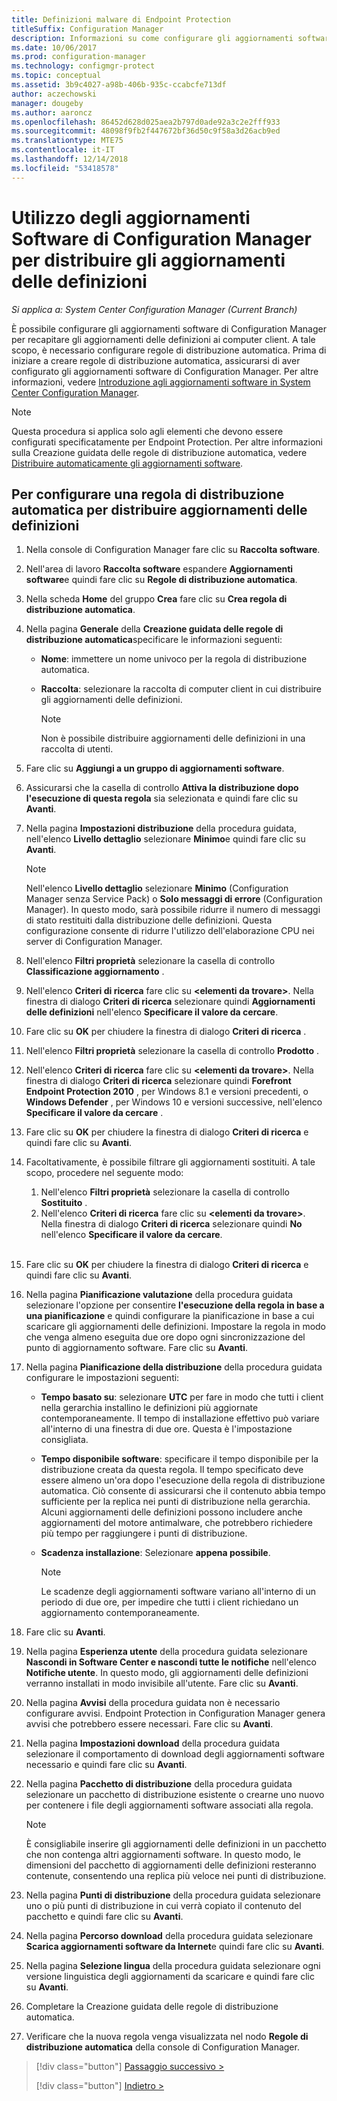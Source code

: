 ```yaml
---
title: Definizioni malware di Endpoint Protection
titleSuffix: Configuration Manager
description: Informazioni su come configurare gli aggiornamenti software di Configuration Manager per recapitare gli aggiornamenti delle definizioni ai computer client.
ms.date: 10/06/2017
ms.prod: configuration-manager
ms.technology: configmgr-protect
ms.topic: conceptual
ms.assetid: 3b9c4027-a98b-406b-935c-ccabcfe713df
author: aczechowski
manager: dougeby
ms.author: aaroncz
ms.openlocfilehash: 86452d628d025aea2b797d0ade92a3c2e2fff933
ms.sourcegitcommit: 48098f9fb2f447672bf36d50c9f58a3d26acb9ed
ms.translationtype: MTE75
ms.contentlocale: it-IT
ms.lasthandoff: 12/14/2018
ms.locfileid: "53418578"
---
```

#  <a name="using-configuration-manager-software-updates-to-deliver-definition-updates"></a>Utilizzo degli aggiornamenti Software di Configuration Manager per distribuire gli aggiornamenti delle definizioni

*Si applica a: System Center Configuration Manager (Current Branch)*


 È possibile configurare gli aggiornamenti software di Configuration Manager per recapitare gli aggiornamenti delle definizioni ai computer client. A tale scopo, è necessario configurare regole di distribuzione automatica. Prima di iniziare a creare regole di distribuzione automatica, assicurarsi di aver configurato gli aggiornamenti software di Configuration Manager. Per altre informazioni, vedere [Introduzione agli aggiornamenti software in System Center Configuration Manager](/sccm/sum/understand/software-updates-introduction).

> [!NOTE]
>  Questa procedura si applica solo agli elementi che devono essere configurati specificatamente per Endpoint Protection. Per altre informazioni sulla Creazione guidata delle regole di distribuzione automatica, vedere [Distribuire automaticamente gli aggiornamenti software](/sccm/sum/deploy-use/automatically-deploy-software-updates).

## <a name="to-configure-an-automatic-deployment-rule-to-deliver-definition-updates"></a>Per configurare una regola di distribuzione automatica per distribuire aggiornamenti delle definizioni

1. Nella console di Configuration Manager fare clic su **Raccolta software**.

2. Nell'area di lavoro **Raccolta software** espandere **Aggiornamenti software**e quindi fare clic su **Regole di distribuzione automatica**.

3. Nella scheda **Home** del gruppo **Crea** fare clic su **Crea regola di distribuzione automatica**.

4. Nella pagina **Generale** della **Creazione guidata delle regole di distribuzione automatica**specificare le informazioni seguenti:

   -   **Nome**: immettere un nome univoco per la regola di distribuzione automatica.

   -   **Raccolta**: selezionare la raccolta di computer client in cui distribuire gli aggiornamenti delle definizioni.

       > [!NOTE]
       >  Non è possibile distribuire aggiornamenti delle definizioni in una raccolta di utenti.

5. Fare clic su **Aggiungi a un gruppo di aggiornamenti software**.

6. Assicurarsi che la casella di controllo  **Attiva la distribuzione dopo l'esecuzione di questa regola** sia selezionata e quindi fare clic su **Avanti**.

7. Nella pagina **Impostazioni distribuzione** della procedura guidata, nell'elenco **Livello dettaglio** selezionare **Minimo**e quindi fare clic su **Avanti**.

   > [!NOTE]
   >  Nell'elenco **Livello dettaglio** selezionare **Minimo** (Configuration Manager senza Service Pack) o **Solo messaggi di errore** (Configuration Manager). In questo modo, sarà possibile ridurre il numero di messaggi di stato restituiti dalla distribuzione delle definizioni. Questa configurazione consente di ridurre l'utilizzo dell'elaborazione CPU nei server di Configuration Manager.

8. Nell'elenco **Filtri proprietà** selezionare la casella di controllo **Classificazione aggiornamento** .

9. Nell'elenco **Criteri di ricerca** fare clic su **<elementi da trovare\>**. Nella finestra di dialogo **Criteri di ricerca** selezionare quindi **Aggiornamenti delle definizioni** nell'elenco **Specificare il valore da cercare**.

10. Fare clic su **OK** per chiudere la finestra di dialogo **Criteri di ricerca** .

11. Nell'elenco **Filtri proprietà** selezionare la casella di controllo **Prodotto** .

12. Nell'elenco **Criteri di ricerca** fare clic su **<elementi da trovare\>**. Nella finestra di dialogo **Criteri di ricerca** selezionare quindi **Forefront Endpoint Protection 2010** , per Windows 8.1 e versioni precedenti, o **Windows Defender** , per Windows 10 e versioni successive, nell'elenco **Specificare il valore da cercare** .

13. Fare clic su **OK** per chiudere la finestra di dialogo **Criteri di ricerca** e quindi fare clic su **Avanti**.

14. Facoltativamente, è possibile filtrare gli aggiornamenti sostituiti.   A tale scopo, procedere nel seguente modo:
    1.  Nell'elenco **Filtri proprietà** selezionare la casella di controllo **Sostituito** .
    2.  Nell'elenco **Criteri di ricerca** fare clic su **<elementi da trovare\>**. Nella finestra di dialogo **Criteri di ricerca** selezionare quindi **No** nell'elenco **Specificare il valore da cercare**.  <br><br>

15. Fare clic su **OK** per chiudere la finestra di dialogo **Criteri di ricerca** e quindi fare clic su **Avanti**.

16. Nella pagina **Pianificazione valutazione** della procedura guidata selezionare l'opzione per consentire **l'esecuzione della regola in base a una pianificazione** e quindi configurare la pianificazione in base a cui scaricare gli aggiornamenti delle definizioni. Impostare la regola in modo che venga almeno eseguita due ore dopo ogni sincronizzazione del punto di aggiornamento software. Fare clic su **Avanti**.

17. Nella pagina **Pianificazione della distribuzione** della procedura guidata configurare le impostazioni seguenti:

    -   **Tempo basato su**: selezionare **UTC** per fare in modo che tutti i client nella gerarchia installino le definizioni più aggiornate contemporaneamente. Il tempo di installazione effettivo può variare all'interno di una finestra di due ore. Questa è l'impostazione consigliata.

    -   **Tempo disponibile software**: specificare il tempo disponibile per la distribuzione creata da questa regola. Il tempo specificato deve essere almeno un'ora dopo l'esecuzione della regola di distribuzione automatica. Ciò consente di assicurarsi che il contenuto abbia tempo sufficiente per la replica nei punti di distribuzione nella gerarchia. Alcuni aggiornamenti delle definizioni possono includere anche aggiornamenti del motore antimalware, che potrebbero richiedere più tempo per raggiungere i punti di distribuzione.

    -   **Scadenza installazione**: Selezionare **appena possibile**.

        > [!NOTE]
        >  Le scadenze degli aggiornamenti software variano all'interno di un periodo di due ore, per impedire che tutti i client richiedano un aggiornamento contemporaneamente.

18. Fare clic su **Avanti**.

19. Nella pagina **Esperienza utente** della procedura guidata selezionare **Nascondi in Software Center e nascondi tutte le notifiche** nell'elenco **Notifiche utente**.   In questo modo, gli aggiornamenti delle definizioni verranno installati in modo invisibile all'utente. Fare clic su **Avanti**.

20. Nella pagina **Avvisi** della procedura guidata non è necessario configurare avvisi. Endpoint Protection in Configuration Manager genera avvisi che potrebbero essere necessari. Fare clic su **Avanti**.

21. Nella pagina **Impostazioni download** della procedura guidata selezionare il comportamento di download degli aggiornamenti software necessario e quindi fare clic su **Avanti**.

22. Nella pagina **Pacchetto di distribuzione** della procedura guidata selezionare un pacchetto di distribuzione esistente o crearne uno nuovo per contenere i file degli aggiornamenti software associati alla regola.

    > [!NOTE]
    >  È consigliabile inserire gli aggiornamenti delle definizioni in un pacchetto che non contenga altri aggiornamenti software. In questo modo, le dimensioni del pacchetto di aggiornamenti delle definizioni resteranno contenute, consentendo una replica più veloce nei punti di distribuzione.

23. Nella pagina **Punti di distribuzione** della procedura guidata selezionare uno o più punti di distribuzione in cui verrà copiato il contenuto del pacchetto e quindi fare clic su **Avanti**.

24. Nella pagina **Percorso download** della procedura guidata selezionare **Scarica aggiornamenti software da Internet**e quindi fare clic su **Avanti**.

25. Nella pagina **Selezione lingua** della procedura guidata selezionare ogni versione linguistica degli aggiornamenti da scaricare e quindi fare clic su **Avanti**.

26. Completare la Creazione guidata delle regole di distribuzione automatica.

27. Verificare che la nuova regola venga visualizzata nel nodo **Regole di distribuzione automatica** della console di Configuration Manager.


> [!div class="button"]
> [Passaggio successivo >](endpoint-antimalware-policies.md)
> 
> [!div class="button"]
> [Indietro >](endpoint-configure-alerts.md)
